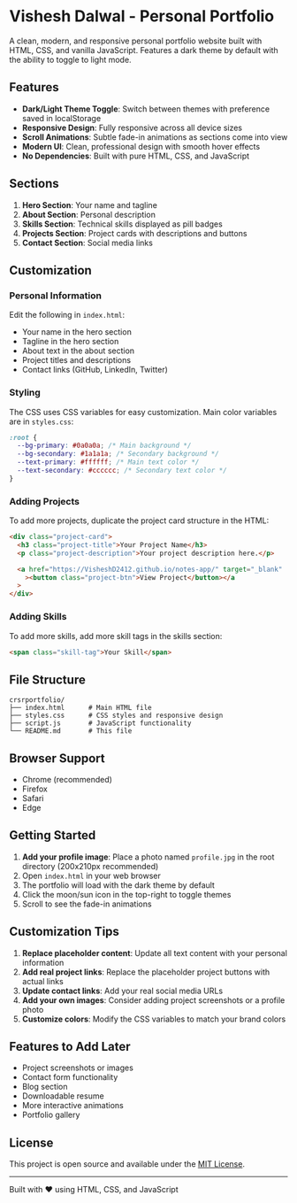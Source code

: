 # Vishesh Dalwal - Personal Portfolio

A clean, modern, and responsive personal portfolio website built with HTML, CSS, and vanilla JavaScript. Features a dark theme by default with the ability to toggle to light mode.

## Features

- **Dark/Light Theme Toggle**: Switch between themes with preference saved in localStorage
- **Responsive Design**: Fully responsive across all device sizes
- **Scroll Animations**: Subtle fade-in animations as sections come into view
- **Modern UI**: Clean, professional design with smooth hover effects
- **No Dependencies**: Built with pure HTML, CSS, and JavaScript

## Sections

1. **Hero Section**: Your name and tagline
2. **About Section**: Personal description
3. **Skills Section**: Technical skills displayed as pill badges
4. **Projects Section**: Project cards with descriptions and buttons
5. **Contact Section**: Social media links

## Customization

### Personal Information

Edit the following in `index.html`:

- Your name in the hero section
- Tagline in the hero section
- About text in the about section
- Project titles and descriptions
- Contact links (GitHub, LinkedIn, Twitter)

### Styling

The CSS uses CSS variables for easy customization. Main color variables are in `styles.css`:

```css
:root {
  --bg-primary: #0a0a0a; /* Main background */
  --bg-secondary: #1a1a1a; /* Secondary background */
  --text-primary: #ffffff; /* Main text color */
  --text-secondary: #cccccc; /* Secondary text color */
}
```

### Adding Projects

To add more projects, duplicate the project card structure in the HTML:

```html
<div class="project-card">
  <h3 class="project-title">Your Project Name</h3>
  <p class="project-description">Your project description here.</p>

  <a href="https://VisheshD2412.github.io/notes-app/" target="_blank"
    ><button class="project-btn">View Project</button></a
  >
</div>
```

### Adding Skills

To add more skills, add more skill tags in the skills section:

```html
<span class="skill-tag">Your Skill</span>
```

## File Structure

```
crsrportfolio/
├── index.html      # Main HTML file
├── styles.css      # CSS styles and responsive design
├── script.js       # JavaScript functionality
└── README.md       # This file
```

## Browser Support

- Chrome (recommended)
- Firefox
- Safari
- Edge

## Getting Started

1. **Add your profile image**: Place a photo named `profile.jpg` in the root directory (200x210px recommended)
2. Open `index.html` in your web browser
3. The portfolio will load with the dark theme by default
4. Click the moon/sun icon in the top-right to toggle themes
5. Scroll to see the fade-in animations

## Customization Tips

1. **Replace placeholder content**: Update all text content with your personal information
2. **Add real project links**: Replace the placeholder project buttons with actual links
3. **Update contact links**: Add your real social media URLs
4. **Add your own images**: Consider adding project screenshots or a profile photo
5. **Customize colors**: Modify the CSS variables to match your brand colors

## Features to Add Later

- Project screenshots or images
- Contact form functionality
- Blog section
- Downloadable resume
- More interactive animations
- Portfolio gallery

## License

This project is open source and available under the [MIT License](LICENSE).

---

Built with ❤️ using HTML, CSS, and JavaScript
